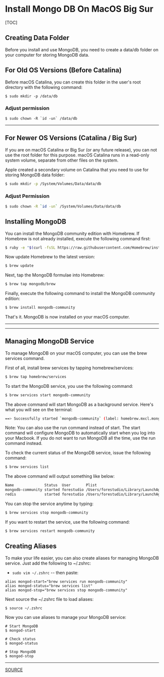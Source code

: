 # Install Mongo DB On MacOS Big Sur

[TOC]



## Creating Data Folder

Before you install and use MongoDB, you need to create a data/db folder on your computer for storing MongoDB data.

## For Old OS Versions (Before Catalina)

Before macOS Catalina, you can create this folder in the user's root directory with the following command:

```
$ sudo mkdir -p /data/db
```

### Adjust permission

```
$ sudo chown -R `id -un` /data/db
```

---

## For Newer OS Versions (Catalina / Big Sur)

If you are on macOS Catalina or Big Sur (or any future release), you can not use the root folder for this purpose. macOS Catalina runs in a read-only system volume, separate from other files on the system.

Apple created a secondary volume on Catalina that you need to use for storing MongoDB data folder:

```bash
$ sudo mkdir -p /System/Volumes/Data/data/db
```

### Adjust Permission

```bash
$ sudo chown -R `id -un` /System/Volumes/Data/data/db
```

## Installing MongoDB

You can install the MongoDB community edition with Homebrew. If Homebrew is not already installed, execute the following command first:

```bash
$ ruby -e "$(curl -fsSL https://raw.githubusercontent.com/Homebrew/install/master/install)"
```


Now update Homebrew to the latest version:

```bash
$ brew update
```



Next, tap the MongoDB formulae into Homebrew:

```bash
$ brew tap mongodb/brew
```



Finally, execute the following command to install the MongoDB community edition:

```bash
$ brew install mongodb-community
```


That's it. MongoDB is now installed on your macOS computer.



---

---



## Managing MongoDB Service

To manage MongoDB on your macOS computer, you can use the brew services command.

First of all, install brew services by tapping homebrew/services:

```bash
$ brew tap homebrew/services
```

To start the MongoDB service, you use the following command:

```bash
$ brew services start mongodb-community
```



The above command will start MongoDB as a background service. Here's what you will see on the terminal:

```bash
==> Successfully started `mongodb-community` (label: homebrew.mxcl.mongodb-community)
```


Note: You can also use the run command instead of start. The start command will configure MongoDB to automatically start when you log into your Macbook. If you do not want to run MongoDB all the time, use the run command instead.

To check the current status of the MongoDB service, issue the following command:

```bash
$ brew services list
```


The above command will output something like below:

```bash
Name              Status  User       Plist
mongodb-community started forestudio /Users/forestudio/Library/LaunchAgents/homebrew.mxcl.mongodb-community.plist
redis             started forestudio /Users/forestudio/Library/LaunchAgents/homebrew.mxcl.redis.plist
```

You can stop the service anytime by typing:

```bash
$ brew services stop mongodb-community
```



If you want to restart the service, use the following command:

```bash
$ brew services restart mongodb-community
```



## Creating Aliases

To make your life easier, you can also create aliases for managing MongoDB service. Just add the following to ~/.zshrc:

- `sudo vim ~/.zshrc` -- then paste:

```
alias mongod-start="brew services run mongodb-community"
alias mongod-status="brew services list"
alias mongod-stop="brew services stop mongodb-community"
```

Next source the ~/.zshrc file to load aliases:

```
$ source ~/.zshrc
```

Now you can use aliases to manage your MongoDB service:

```
# Start MongoDB
$ mongod-start

# Check status
$ mongod-status

# Stop MongoDB
$ mongod-stop
```

***
[SOURCE](https://attacomsian.com/blog/install-mongodb-macos)